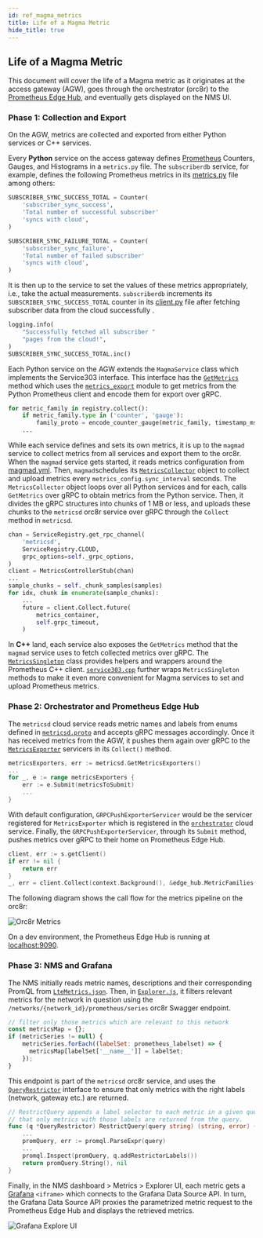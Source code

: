 ```yaml
---
id: ref_magma_metrics
title: Life of a Magma Metric
hide_title: true
---
```


## Life of a Magma Metric

This document will cover the life of a Magma metric as it originates at the
access gateway (AGW), goes through the orchestrator (orc8r) to the [Prometheus
Edge Hub](https://github.com/facebookincubator/prometheus-edge-hub), and eventually gets displayed on the NMS UI.

### Phase 1: Collection and Export

On the AGW, metrics are collected and exported from either Python services or
C++ services.

Every **Python** service on the access gateway defines
[Prometheus](https://prometheus.io/) Counters, Gauges, and Histograms in a
`metrics.py` file. The `subscriberdb` service, for example, defines the
following Prometheus metrics in its
[metrics.py](https://sourcegraph.com/github.com/magma/magma/-/blob/lte/gateway/python/magma/subscriberdb/metrics.py)
file among others:

```python
SUBSCRIBER_SYNC_SUCCESS_TOTAL = Counter(
    'subscriber_sync_success',
    'Total number of successful subscriber'
    'syncs with cloud',
)

SUBSCRIBER_SYNC_FAILURE_TOTAL = Counter(
    'subscriber_sync_failure',
    'Total number of failed subscriber'
    'syncs with cloud',
)

```

It is then up to the service to set the values of these metrics appropriately,
i.e., take the actual measurements. `subscriberdb` increments its
`SUBSCRIBER_SYNC_SUCCESS_TOTAL` counter in its
[client.py](https://sourcegraph.com/github.com/magma/magma/-/blob/lte/gateway/python/magma/subscriberdb/client.py)
file after fetching subscriber data from the cloud successfully .

```python
logging.info(
    "Successfully fetched all subscriber "
    "pages from the cloud!",
)
SUBSCRIBER_SYNC_SUCCESS_TOTAL.inc()
```

Each Python service on the AGW extends the `MagmaService` class which implements
the Service303 interface. This interface has the
[`GetMetrics`](https://sourcegraph.com/github.com/magma/magma/-/blob/orc8r/gateway/python/magma/common/service.py?L403:9)
method which uses the
[`metrics_export`](https://sourcegraph.com/github.com/magma/magma/-/blob/orc8r/gateway/python/magma/common/metrics_export.py?L22:5)
module to get metrics from the Python Prometheus client and encode them for
export over gRPC.

```python
for metric_family in registry.collect():
    if metric_family.type in ('counter', 'gauge'):
        family_proto = encode_counter_gauge(metric_family, timestamp_ms)
    ...
```

While each service defines and sets its own metrics, it is up to the `magmad`
service to collect metrics from all services and export them to the orc8r. When
the `magmad` service gets started, it reads metrics configuration from
[magmad.yml](https://sourcegraph.com/github.com/magma/magma/-/blob/feg/gateway/configs/magmad.yml).
Then, `magmad`schedules its [`MetricsCollector`]() object to collect and upload
metrics every `metrics_config.sync_interval` seconds. The `MetricsCollector`
object loops over all Python services and for each, calls `GetMetrics` over gRPC
to obtain metrics from the Python service. Then, it divides the gRPC structures
into chunks of 1 MB or less, and uploads these chunks to the `metricsd` orc8r
service over gRPC through the `Collect` method in `metricsd`.

```python
chan = ServiceRegistry.get_rpc_channel(
    'metricsd',
    ServiceRegistry.CLOUD,
    grpc_options=self._grpc_options,
)
client = MetricsControllerStub(chan)
...
sample_chunks = self._chunk_samples(samples)
for idx, chunk in enumerate(sample_chunks):
    ...
    future = client.Collect.future(
        metrics_container,
        self.grpc_timeout,
    )
```

In **C++** land, each service also exposes the `GetMetrics` method that the
`magmad` service uses to fetch collected metrics over gRPC. The
[`MetricsSingleton`](https://sourcegraph.com/github.com/magma/magma/-/blob/orc8r/gateway/c/common/service303/MetricsSingleton.cpp)
class provides helpers and wrappers around the Prometheus C++ client.
[`service303.cpp`](https://sourcegraph.com/github.com/magma/magma/-/blob/lte/gateway/c/core/oai/tasks/service303/service303.cpp)
further wraps `MetricsSingleton` methods to make it even more convenient for
Magma services to set and upload Prometheus metrics.

### Phase 2: Orchestrator and Prometheus Edge Hub

The `metricsd` cloud service reads metric names and labels from enums defined in
[`metricsd.proto`](https://sourcegraph.com/github.com/magma/magma/-/blob/orc8r/protos/metricsd.proto)
and accepts gRPC messages accordingly. Once it has received metrics from the
AGW, it pushes them again over gRPC to the
[`MetricsExporter`](https://sourcegraph.com/github.com/magma/magma/-/blob/orc8r/cloud/go/services/metricsd/protos/exporter.proto)
servicers in its `Collect()` method.

```go
metricsExporters, err := metricsd.GetMetricsExporters()
...
for _, e := range metricsExporters {
	err := e.Submit(metricsToSubmit)
    ...
}
```

With default configuration, `GRPCPushExporterServicer` would be the servicer
registered for `MetricsExporter` which is registered in the
[`orchestrator`](https://sourcegraph.com/github.com/magma/magma/-/blob/orc8r/cloud/go/services/orchestrator/orchestrator/main.go?L66)
cloud service. Finally, the `GRPCPushExporterServicer`, through its `Submit`
method, pushes metrics over gRPC to their home on Prometheus Edge Hub.

```go
client, err := s.getClient()
if err != nil {
    return err
}
_, err = client.Collect(context.Background(), &edge_hub.MetricFamilies{Families: families})
```

The following diagram shows the call flow for the metrics pipeline on the orc8r:

![Orc8r Metrics](assets/orc8r/orc8r_metrics.png)

On a dev environment, the Prometheus Edge Hub is running at
[localhost:9090](http://localhost:9090).

### Phase 3: NMS and Grafana

The NMS initially reads metric names, descriptions and their corresponding
PromQL from
[`LteMetrics.json`](https://sourcegraph.com/github.com/magma/magma/-/blob/nms/app/packages/magmalte/data/LteMetrics.json).
Then, in [`Explorer.js`](https://sourcegraph.com/github.com/magma/magma/-/blob/nms/app/packages/magmalte/app/views/metrics/Explorer.js), it filters relevant metrics for the network in
question using the `/networks/{network_id}/prometheus/series` orc8r Swagger
endpoint.

```javascript
// filter only those metrics which are relevant to this network
const metricsMap = {};
if (metricSeries != null) {
    metricSeries.forEach((labelSet: prometheus_labelset) => {
      metricsMap[labelSet['__name__']] = labelSet;
    });
}
```

This endpoint is part of the `metricsd` orc8r service, and uses the
[`QueryRestrictor`](https://sourcegraph.com/github.com/magma/magma/-/blob/orc8r/cloud/go/services/metricsd/prometheus/restrictor/query_restrictor.go)
interface to ensure that only metrics with the right labels (network, gateway
etc.) are returned.

```go
// RestrictQuery appends a label selector to each metric in a given query so
// that only metrics with those labels are returned from the query.
func (q *QueryRestrictor) RestrictQuery(query string) (string, error) {
	...
	promQuery, err := promql.ParseExpr(query)
	...
	promql.Inspect(promQuery, q.addRestrictorLabels())
	return promQuery.String(), nil
}

```

Finally, in the NMS dashboard > Metrics > Explorer UI, each metric gets a
[Grafana](https://grafana.com/) `<iframe>` which connects to the Grafana Data
Source API. In turn, the Grafana Data Source API proxies the parametrized metric
request to the Prometheus Edge Hub and displays the retrieved metrics.

![Grafana Explore UI](assets/nms/grafana_query.png)
